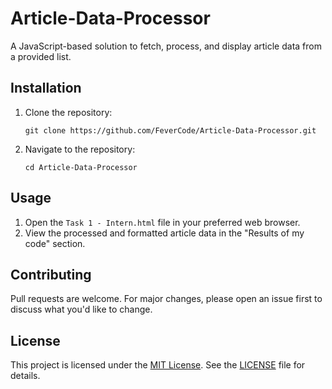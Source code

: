 # Article-Data-Processor
A JavaScript-based solution to fetch, process, and display article data from a provided list.
## Installation

1. Clone the repository:
   ```
   git clone https://github.com/FeverCode/Article-Data-Processor.git
   ```

2. Navigate to the repository:
   ```
   cd Article-Data-Processor
   ```

## Usage

1. Open the `Task 1 - Intern.html` file in your preferred web browser.
2. View the processed and formatted article data in the "Results of my code" section.

## Contributing

Pull requests are welcome. For major changes, please open an issue first to discuss what you'd like to change.

## License

This project is licensed under the [MIT License](LICENSE). See the [LICENSE](LICENSE) file for details.
